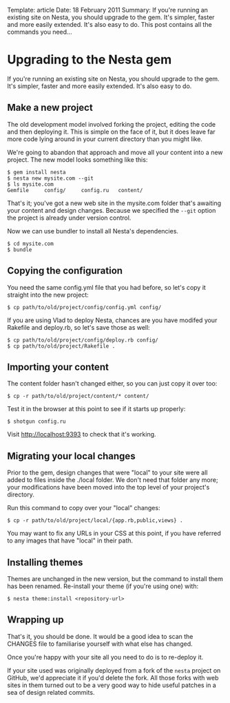 Template: article
Date: 18 February 2011
Summary: If you're running an existing site on Nesta, you should upgrade to the gem. It's simpler, faster and more easily extended. It's also easy to do. This post contains all the commands you need...

# Upgrading to the Nesta gem

If you're running an existing site on Nesta, you should upgrade to the
gem. It's simpler, faster and more easily extended. It's also easy to
do.

## Make a new project

The old development model involved forking the project, editing the code
and then deploying it. This is simple on the face of it, but it does
leave far more code lying around in your current directory than you
might like.

We're going to abandon that approach and move all your content into a
new project. The new model looks something like this:

    $ gem install nesta
    $ nesta new mysite.com --git
    $ ls mysite.com
    Gemfile		config/		config.ru	content/

That's it; you've got a new web site in the mysite.com folder that's
awaiting your content and design changes. Because we specified the
`--git` option the project is already under version control.

Now we can use bundler to install all Nesta's dependencies.

    $ cd mysite.com
    $ bundle

## Copying the configuration

You need the same config.yml file that you had before, so let's copy it
straight into the new project:

    $ cp path/to/old/project/config/config.yml config/

If you are using Vlad to deploy Nesta, chances are you have modifed 
your Rakefile and deploy.rb, so let's save those as well:

    $ cp path/to/old/project/config/deploy.rb config/
    $ cp path/to/old/project/Rakefile .

## Importing your content

The content folder hasn't changed either, so you can just copy it over
too:

    $ cp -r path/to/old/project/content/* content/

Test it in the browser at this point to see if it starts up properly:

    $ shotgun config.ru

Visit [http://localhost:9393](http://localhost:9393) to check that it's
working.

## Migrating your local changes

Prior to the gem, design changes that were "local" to your site were all
added to files inside the ./local folder. We don't need that folder any
more; your modifications have been moved into the top level of your
project's directory.

Run this command to copy over your "local" changes:

    $ cp -r path/to/old/project/local/{app.rb,public,views} .

You may want to fix any URLs in your CSS at this point, if you have
referred to any images that have "local" in their path.

## Installing themes

Themes are unchanged in the new version, but the command to install them
has been renamed. Re-install your theme (if you're using one) with:

    $ nesta theme:install <repository-url>

## Wrapping up

That's it, you should be done. It would be a good idea to scan the
CHANGES file to familiarise yourself with what else has changed.

Once you're happy with your site all you need to do is to re-deploy it.

If your site used was originally deployed from a fork of the `nesta`
project on GitHub, we'd appreciate it if you'd delete the fork. All
those forks with web sites in them turned out to be a very good way to
hide useful patches in a sea of design related commits.
